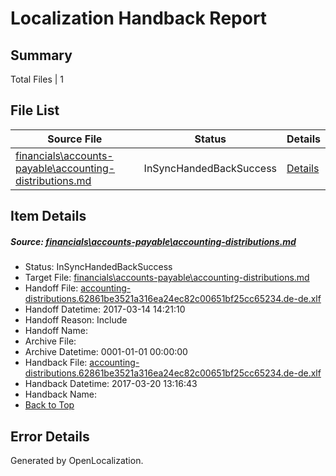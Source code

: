 # <a name='report-top'></a> Localization Handback Report

## Summary
 Total Files | 1

## File List
 Source File | Status | Details 
 ----------- | ------ | ------- 
 [financials\accounts-payable\accounting-distributions.md](https://github.com/OpenLocalizationTestOrg/AX-Docs-Sandbox/blob/8ea8e756e0148a6bd1e3b83b8701a1b3ccc77517/financials/accounts-payable/accounting-distributions.md) | InSyncHandedBackSuccess | [Details](#d7ac140f838bb4a0aa2511a348ca89205329af8b2434)

## Item Details
##### <a name='d7ac140f838bb4a0aa2511a348ca89205329af8b2434'></a> Source: [financials\accounts-payable\accounting-distributions.md](https://github.com/OpenLocalizationTestOrg/AX-Docs-Sandbox/blob/8ea8e756e0148a6bd1e3b83b8701a1b3ccc77517/financials/accounts-payable/accounting-distributions.md)
* Status: InSyncHandedBackSuccess
* Target File: [financials\accounts-payable\accounting-distributions.md](https://github.com/OpenLocalizationTestOrg/AX-Docs-Sandbox.de-de/blob/81067fbfac5a5bce2bebe1edf0c895617a129b29/financials/accounts-payable/accounting-distributions.md)
* Handoff File: [accounting-distributions.62861be3521a316ea24ec82c00651bf25cc65234.de-de.xlf](https://github.com/OpenLocalizationTestOrg/AX-Docs-Sandbox.handoff/blob/f9005161650b7894eeb3bde2fd81f701bbd86fc0/ol-handoff/OpenLocalizationTestOrg/AX-Docs-Sandbox.de-de/master/basic/accounting-distributions.62861be3521a316ea24ec82c00651bf25cc65234.de-de.xlf)
* Handoff Datetime: 2017-03-14 14:21:10
* Handoff Reason: Include
* Handoff Name: 
* Archive File: 
* Archive Datetime: 0001-01-01 00:00:00
* Handback File: [accounting-distributions.62861be3521a316ea24ec82c00651bf25cc65234.de-de.xlf](https://github.com/OpenLocalizationTestOrg/AX-Docs-Sandbox.handback/blob/e01d48319a67e9d0f25e448a6c9055ef3ede077e/ol-handback/OpenLocalizationTestOrg/AX-Docs-Sandbox.de-de/master/basic/accounting-distributions.62861be3521a316ea24ec82c00651bf25cc65234.de-de.xlf)
* Handback Datetime: 2017-03-20 13:16:43
* Handback Name: 
* [Back to Top](#report-top)


## Error Details

Generated by OpenLocalization.
